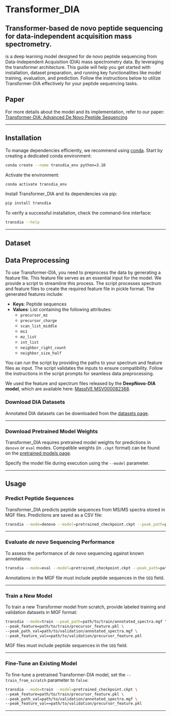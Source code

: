 
# Transformer_DIA
## Transformer-based de novo peptide sequencing for data-independent acquisition mass spectrometry.
 is a deep learning model designed for de novo peptide sequencing from Data-Independent Acquisition (DIA) mass spectrometry data. By leveraging the transformer architecture. This guide will help you get started with installation, dataset preparation, and running key functionalities like model training, evaluation, and prediction. Follow the instructions below to utilize Transformer-DIA effectively for your peptide sequencing tasks.

## Paper

For more details about the model and its implementation, refer to our paper:
[Transformer-DIA: Advanced De Novo Peptide Sequencing](https://pmc.ncbi.nlm.nih.gov/articles/PMC11044815/)

---

## Installation

To manage dependencies efficiently, we recommend using [conda](https://docs.conda.io/en/latest/). Start by creating a dedicated conda environment:

```sh
conda create --name transdia_env python=3.10
```

Activate the environment:

```sh
conda activate transdia_env
```

Install Transformer_DIA and its dependencies via pip:

```sh
pip install transdia
```

To verify a successful installation, check the command-line interface:

```sh
transdia --help
```

---

## Dataset 


## Data Preprocessing  

To use Transformer-DIA, you need to preprocess the data by generating a feature file. This feature file serves as an essential input for the model.
We provide a script to streamline this process. The script processes spectrum and feature files to create the required feature file in pickle format. The generated features include: 

- **Keys**: Peptide sequences 
- **Values**: List containing the following attributes: 
  - `precursor_mz` 
  - `precursor_charge` 
  - `scan_list_middle` 
  - `ms1` 
  - `mz_list` 
  - `int_list` 
  - `neighbor_right_count` 
  - `neighbor_size_half` 

You can run the script by providing the paths to your spectrum and feature files as input. The script validates the inputs to ensure compatibility. Follow the instructions in the script prompts for seamless data preprocessing. 

We used the feature and spectrum files released by the **DeepNovo-DIA model**, which are available here: [MassIVE MSV000082368](ftp://massive.ucsd.edu/v01/MSV000082368/).
 

### Download DIA Datasets

Annotated DIA datasets can be downloaded from the [datasets page]().

---

### Download Pretrained Model Weights

Transformer_DIA requires pretrained model weights for predictions in `denovo` or `eval` modes. Compatible weights (in `.ckpt` format) can be found on the [pretrained models page]().

Specify the model file during execution using the `--model` parameter.


---

## Usage

### Predict Peptide Sequences

Transformer_DIA predicts peptide sequences from MS/MS spectra stored in MGF files. Predictions are saved as a CSV file:

```sh
transdia --mode=denovo --model=pretrained_checkpoint.ckpt --peak_path=path/to/spectra.mgf --peak_feature=path/to/precursor_feature.pkl
```

---

### Evaluate *de novo* Sequencing Performance

To assess the performance of *de novo* sequencing against known annotations:

```sh
transdia --mode=eval --model=pretrained_checkpoint.ckpt --peak_path=path/to/spectra.mgf --peak_feature=path/to/precursor_feature.pkl
```

Annotations in the MGF file must include peptide sequences in the `SEQ` field.

---

### Train a New Model

To train a new Transformer model from scratch, provide labeled training and validation datasets in MGF format:

```sh
transdia --mode=train --peak_path=path/to/train/annotated_spectra.mgf \ 
--peak_feature=path/to/train/precursor_feature.pkl \
--peak_path_val=path/to/validation/annotated_spectra.mgf \
--peak_feature_val==path/to/validation/precursor_feature.pkl
```

MGF files must include peptide sequences in the `SEQ` field.

---

### Fine-Tune an Existing Model

To fine-tune a pretrained Transformer-DIA model, set the `--train_from_scratch` parameter to `false`:

```sh
transdia --mode=train --model=pretrained_checkpoint.ckpt \
--peak_feature=path/to/train/precursor_feature.pkl \
--peak_path_val=path/to/validation/annotated_spectra.mgf \
--peak_feature_val==path/to/validation/precursor_feature.pkl
```

---


